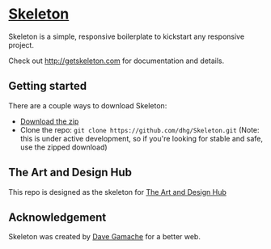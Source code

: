 # [Skeleton](http://getskeleton.com)
Skeleton is a simple, responsive boilerplate to kickstart any responsive project.

Check out <http://getskeleton.com> for documentation and details.

## Getting started

There are a couple ways to download Skeleton:
- [Download the zip](https://github.com/dhg/Skeleton/releases/download/2.0.4/Skeleton-2.0.4.zip)
- Clone the repo: `git clone https://github.com/dhg/Skeleton.git` (Note: this is under active development, so if you're looking for stable and safe, use the zipped download)


## The Art and Design Hub

This repo is designed as the skeleton for [The Art and Design Hub ](http://www.artdesignhub.org)

## Acknowledgement

Skeleton was created by [Dave Gamache](https://twitter.com/dhg) for a better web.
